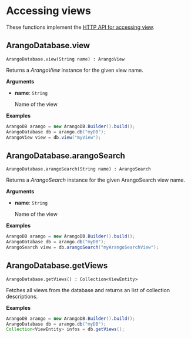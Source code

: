 <!-- don't edit here, it's from https://@github.com/arangodb/arangodb-java-driver.git / docs/Drivers/ -->
# Accessing views

These functions implement the
[HTTP API for accessing view](../../../..//HTTP/Views/Getting.html).

## ArangoDatabase.view

`ArangoDatabase.view(String name) : ArangoView`

Returns a _ArangoView_ instance for the given view name.

**Arguments**

- **name**: `String`

  Name of the view

**Examples**

```Java
ArangoDB arango = new ArangoDB.Builder().build();
ArangoDatabase db = arango.db("myDB");
ArangoView view = db.view("myView");
```

## ArangoDatabase.arangoSearch

`ArangoDatabase.arangoSearch(String name) : ArangoSearch`

Returns a _ArangoSearch_ instance for the given ArangoSearch view name.

**Arguments**

- **name**: `String`

  Name of the view

**Examples**

```Java
ArangoDB arango = new ArangoDB.Builder().build();
ArangoDatabase db = arango.db("myDB");
ArangoSearch view = db.arangoSearch("myArangoSearchView");
```

## ArangoDatabase.getViews

`ArangoDatabase.getViews() : Collection<ViewEntity>`

Fetches all views from the database and returns an list of collection descriptions.

**Examples**

```Java
ArangoDB arango = new ArangoDB.Builder().build();
ArangoDatabase db = arango.db("myDB");
Collection<ViewEntity> infos = db.getViews();
```
